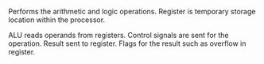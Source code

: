 Performs the arithmetic and logic operations.
Register is temporary storage location within the processor.

ALU reads operands from registers.
Control signals are sent for the operation.
Result sent to register.
Flags for the result such as overflow in register.